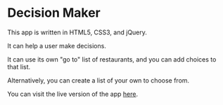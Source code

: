 # Decision Maker

This app is written in HTML5, CSS3, and jQuery.

It can help a user make decisions.

It can use its own "go to" list of restaurants, and you can add choices to that list.

Alternatively, you can create a list of your own to choose from.

You can visit the live version of the app [here](https://rcaseyx.github.io/decision-maker/).

